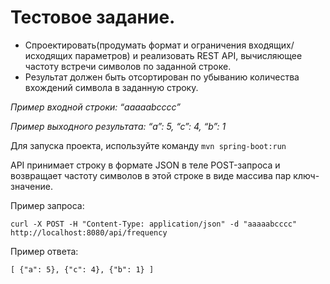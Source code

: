 # Тестовое задание.


* Спроектировать(продумать формат и ограничения входящих/исходящих параметров) и реализовать REST API, вычисляющее частоту встречи символов по заданной строке.
* Результат должен быть отсортирован по убыванию количества вхождений символа в заданную строку.


_Пример входной строки: “aaaaabcccc”_

_Пример выходного результата: “a”: 5, “c”: 4, “b”: 1_

Для запуска проекта, используйте команду `mvn spring-boot:run`

API принимает строку в формате JSON в теле POST-запроса и возвращает частоту символов в этой строке в виде массива пар ключ-значение.

Пример запроса:

`curl -X POST -H "Content-Type: application/json" -d "aaaaabcccc" http://localhost:8080/api/frequency`

Пример ответа:

`[
{"a": 5},
{"c": 4},
{"b": 1}
]`